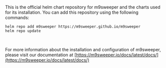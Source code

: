 This is the official helm chart repository for m9sweeper and the charts used for its installation. You can add this repository using the following commands:

```shell
helm repo add m9sweeper https://m9sweeper.github.io/m9sweeper
helm repo update
```

<br>

For more information about the installation and configuration of m9sweeper, please visit our documentation at [https://m9sweeper.io/docs/latest/docs/](https://m9sweeper.io/docs/latest/docs/)